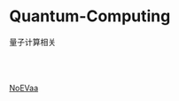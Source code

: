 # Quantum-Computing
量子计算相关















<br><br><br>
[NoEVaa](https://github.com/NoEvaa "NoEVaa")
